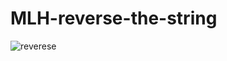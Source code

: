 # MLH-reverse-the-string

![reverese](https://user-images.githubusercontent.com/83027100/148982531-55fc7f6b-e601-4df8-acd1-5782d47dc36c.png)
